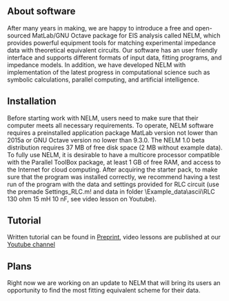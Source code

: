 ## About software
After many years in making, we are happy to introduce a free and open-sourced MatLab/GNU Octave package for EIS analysis called NELM, which provides powerful equipment tools for matching experimental impedance data 
with theoretical equivalent circuits. Our software has an user friendly interface and supports different formats of input data, fitting programs, and impedance models. 
In addition, we have developed NELM with implementation of the latest progress in computational science such as symbolic calculations, parallel computing, and artificial intelligence. 
## Installation
Before starting work with NELM, users need to make sure that their computer meets all necessary requirements. To operate, NELM software requires a preinstalled application package MatLab version not lower than 2015a or GNU Octave version no lower than 9.3.0. The NELM 1.0 beta distribution requires 37 MB of free disk space (2 MB without example data). To fully use NELM, it is desirable to have a multicore processor compatible with the Parallel ToolBox package, at least 1 GB of free RAM, and access to the Internet for cloud computing. 
After acquiring the starter pack, to make sure that the program was installed correctly, we recommend having a test run of the program with the data and settings provided for RLC circuit (use the premade Settings_RLC.m! and data in folder \Example_data\ascii\RLC 130 ohm 15 mH 10 nF\, see video lesson on Youtube).
## Tutorial
Written tutorial can be found in [Preprint](https://github.com/BioElectronicsLab/NELM-1.0-beta/tree/main/Article%20(Preprint)), video lessons are published at our [Youtube channel](https://www.youtube.com/watch?v=_NmEvXt8mLM)
## Plans
Right now we are working on an update to NELM that will bring its users an opportunity to find the most fitting equivalent scheme for their data.

